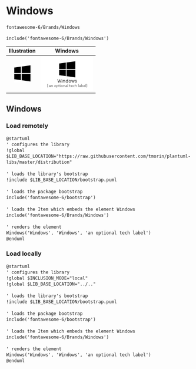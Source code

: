 # Windows


```text
fontawesome-6/Brands/Windows
```

```text
include('fontawesome-6/Brands/Windows')
```



| Illustration | Windows |
| :---: | :---: |
| ![illustration for Illustration](../../fontawesome-6/Brands/Windows.png) | ![illustration for Windows](../../fontawesome-6/Brands/Windows.Local.png) |




## Windows

### Load remotely
```plantuml
@startuml
' configures the library
!global $LIB_BASE_LOCATION="https://raw.githubusercontent.com/tmorin/plantuml-libs/master/distribution"

' loads the library's bootstrap
!include $LIB_BASE_LOCATION/bootstrap.puml

' loads the package bootstrap
include('fontawesome-6/bootstrap')

' loads the Item which embeds the element Windows
include('fontawesome-6/Brands/Windows')

' renders the element
Windows('Windows', 'Windows', 'an optional tech label')
@enduml
```

### Load locally
```plantuml
@startuml
' configures the library
!global $INCLUSION_MODE="local"
!global $LIB_BASE_LOCATION="../.."

' loads the library's bootstrap
!include $LIB_BASE_LOCATION/bootstrap.puml

' loads the package bootstrap
include('fontawesome-6/bootstrap')

' loads the Item which embeds the element Windows
include('fontawesome-6/Brands/Windows')

' renders the element
Windows('Windows', 'Windows', 'an optional tech label')
@enduml
```

